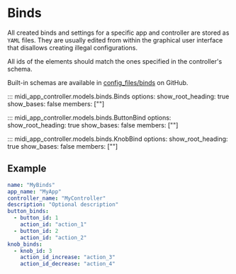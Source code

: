 # Binds

All created binds and settings for a specific app and controller are stored as `YAML` files. They are usually edited from within the graphical user interface that disallows creating illegal configurations.

All ids of the elements should match the ones specified in the controller's schema.

Built-in schemas are available in [config_files/binds](https://github.com/midi-app-controller/midi-app-controller/tree/main/config_files/binds) on GitHub.

::: midi_app_controller.models.binds.Binds
    options:
      show_root_heading: true
      show_bases: false
      members: [""]

::: midi_app_controller.models.binds.ButtonBind
    options:
      show_root_heading: true
      show_bases: false
      members: [""]

::: midi_app_controller.models.binds.KnobBind
    options:
      show_root_heading: true
      show_bases: false
      members: [""]

## Example

```yaml
name: "MyBinds"
app_name: "MyApp"
controller_name: "MyController"
description: "Optional description"
button_binds:
  - button_id: 1
    action_id: "action_1"
  - button_id: 2
    action_id: "action_2"
knob_binds:
  - knob_id: 3
    action_id_increase: "action_3"
    action_id_decrease: "action_4"
```
